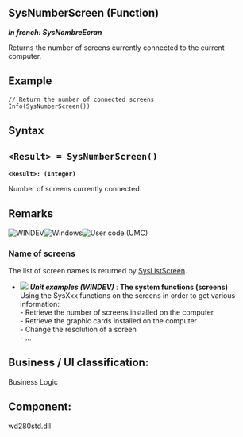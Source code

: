 
## SysNumberScreen (Function)

***In french: SysNombreEcran***



<a name="XUse"></a>
<a name="Use"></a>
<a name="description"></a>
Returns the number of screens currently connected to the current computer.
<a name="Example1"></a>
<a name="sample_code"></a>

## Example


```wl
// Return the number of connected screens
Info(SysNumberScreen())
```

<a name="XSYNTAX"></a>
<a name="SYNTAX1"></a>

## Syntax

`<Result> = SysNumberScreen()`
---

**`<Result>: (Integer)`**

Number of screens currently connected.  



<a name="NOTE0"></a>
<a name="NOTE0_1"></a>

## Remarks
![WINDEV](https://doc.pcsoft.fr/ext/images/us/WD.png)![Windows](https://doc.pcsoft.fr/ext/images/us/WINDOWS.png)![User code (UMC)](https://doc.pcsoft.fr/ext/images/us/MCU.png) 

### Name of screens
<a name="name_screens_ELTPARAGRAPHE000033"></a>

The list of screen names is returned by [SysListScreen](../WDLang1/1000017014.md).


- ![](https://doc.pcsoft.fr/en-US/images/image.awp?langid=3&name=Thesystemfunctions_screens_.gif) ***Unit examples (WINDEV)*** : **The system functions (screens)** <br>Using the SysXxx functions on the screens in order to get various information:<br>- Retrieve the number of screens installed on the computer<br>- Retrieve the graphic cards installed on the computer<br>- Change the resolution of a screen<br>- ...



<a name="XComponent"></a>

## Business / UI classification:
Business Logic
## Component:
wd280std.dll

